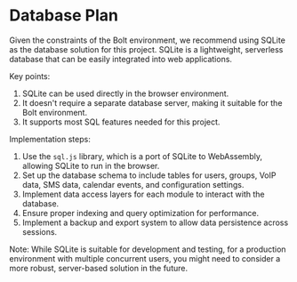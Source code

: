 # Database Plan

Given the constraints of the Bolt environment, we recommend using SQLite as the database solution for this project. SQLite is a lightweight, serverless database that can be easily integrated into web applications.

Key points:
1. SQLite can be used directly in the browser environment.
2. It doesn't require a separate database server, making it suitable for the Bolt environment.
3. It supports most SQL features needed for this project.

Implementation steps:
1. Use the `sql.js` library, which is a port of SQLite to WebAssembly, allowing SQLite to run in the browser.
2. Set up the database schema to include tables for users, groups, VoIP data, SMS data, calendar events, and configuration settings.
3. Implement data access layers for each module to interact with the database.
4. Ensure proper indexing and query optimization for performance.
5. Implement a backup and export system to allow data persistence across sessions.

Note: While SQLite is suitable for development and testing, for a production environment with multiple concurrent users, you might need to consider a more robust, server-based solution in the future.
